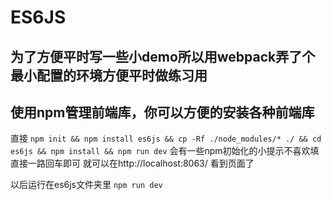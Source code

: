 # ES6JS
## 为了方便平时写一些小demo所以用webpack弄了个最小配置的环境方便平时做练习用
## 使用npm管理前端库，你可以方便的安装各种前端库
直接 
`npm init && npm install es6js && cp -Rf ./node_modules/* ./ && cd es6js && npm install && npm run dev`
会有一些npm初始化的小提示不喜欢填直接一路回车即可
就可以在http://localhost:8063/ 看到页面了

以后运行在es6js文件夹里
`npm run dev`
